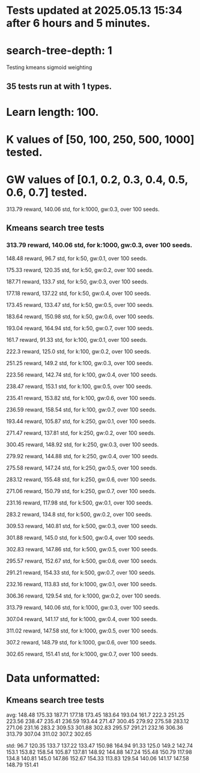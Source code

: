 # Tests updated at 2025.05.13 15:34 after 6 hours and 5 minutes.
# search-tree-depth: 1
Testing kmeans sigmoid weighting
## 35 tests run at with 1 types.
# Learn length: 100.
# K values of [50, 100, 250, 500, 1000] tested.
# GW values of [0.1, 0.2, 0.3, 0.4, 0.5, 0.6, 0.7] tested.

313.79 reward, 140.06 std, for k:1000, gw:0.3, over 100 seeds.


## Kmeans search tree tests
### 313.79 reward, 140.06 std, for k:1000, gw:0.3, over 100 seeds.

148.48 reward, 96.7 std, for k:50, gw:0.1, over 100 seeds.

175.33 reward, 120.35 std, for k:50, gw:0.2, over 100 seeds.

187.71 reward, 133.7 std, for k:50, gw:0.3, over 100 seeds.

177.18 reward, 137.22 std, for k:50, gw:0.4, over 100 seeds.

173.45 reward, 133.47 std, for k:50, gw:0.5, over 100 seeds.

183.64 reward, 150.98 std, for k:50, gw:0.6, over 100 seeds.

193.04 reward, 164.94 std, for k:50, gw:0.7, over 100 seeds.

161.7 reward, 91.33 std, for k:100, gw:0.1, over 100 seeds.

222.3 reward, 125.0 std, for k:100, gw:0.2, over 100 seeds.

251.25 reward, 149.2 std, for k:100, gw:0.3, over 100 seeds.

223.56 reward, 142.74 std, for k:100, gw:0.4, over 100 seeds.

238.47 reward, 153.1 std, for k:100, gw:0.5, over 100 seeds.

235.41 reward, 153.82 std, for k:100, gw:0.6, over 100 seeds.

236.59 reward, 158.54 std, for k:100, gw:0.7, over 100 seeds.

193.44 reward, 105.87 std, for k:250, gw:0.1, over 100 seeds.

271.47 reward, 137.81 std, for k:250, gw:0.2, over 100 seeds.

300.45 reward, 148.92 std, for k:250, gw:0.3, over 100 seeds.

279.92 reward, 144.88 std, for k:250, gw:0.4, over 100 seeds.

275.58 reward, 147.24 std, for k:250, gw:0.5, over 100 seeds.

283.12 reward, 155.48 std, for k:250, gw:0.6, over 100 seeds.

271.06 reward, 150.79 std, for k:250, gw:0.7, over 100 seeds.

231.16 reward, 117.98 std, for k:500, gw:0.1, over 100 seeds.

283.2 reward, 134.8 std, for k:500, gw:0.2, over 100 seeds.

309.53 reward, 140.81 std, for k:500, gw:0.3, over 100 seeds.

301.88 reward, 145.0 std, for k:500, gw:0.4, over 100 seeds.

302.83 reward, 147.86 std, for k:500, gw:0.5, over 100 seeds.

295.57 reward, 152.67 std, for k:500, gw:0.6, over 100 seeds.

291.21 reward, 154.33 std, for k:500, gw:0.7, over 100 seeds.

232.16 reward, 113.83 std, for k:1000, gw:0.1, over 100 seeds.

306.36 reward, 129.54 std, for k:1000, gw:0.2, over 100 seeds.

313.79 reward, 140.06 std, for k:1000, gw:0.3, over 100 seeds.

307.04 reward, 141.17 std, for k:1000, gw:0.4, over 100 seeds.

311.02 reward, 147.58 std, for k:1000, gw:0.5, over 100 seeds.

307.2 reward, 148.79 std, for k:1000, gw:0.6, over 100 seeds.

302.65 reward, 151.41 std, for k:1000, gw:0.7, over 100 seeds.


# Data unformatted:



## Kmeans search tree tests
avg:
148.48
175.33
187.71
177.18
173.45
183.64
193.04
161.7
222.3
251.25
223.56
238.47
235.41
236.59
193.44
271.47
300.45
279.92
275.58
283.12
271.06
231.16
283.2
309.53
301.88
302.83
295.57
291.21
232.16
306.36
313.79
307.04
311.02
307.2
302.65

std:
96.7
120.35
133.7
137.22
133.47
150.98
164.94
91.33
125.0
149.2
142.74
153.1
153.82
158.54
105.87
137.81
148.92
144.88
147.24
155.48
150.79
117.98
134.8
140.81
145.0
147.86
152.67
154.33
113.83
129.54
140.06
141.17
147.58
148.79
151.41
